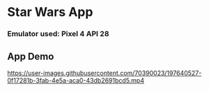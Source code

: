 # Star Wars App
### Emulator used: Pixel 4 API 28  

## App Demo 

https://user-images.githubusercontent.com/70390023/197640527-0f17281b-3fab-4e5a-aca0-43db2691bcd5.mp4

